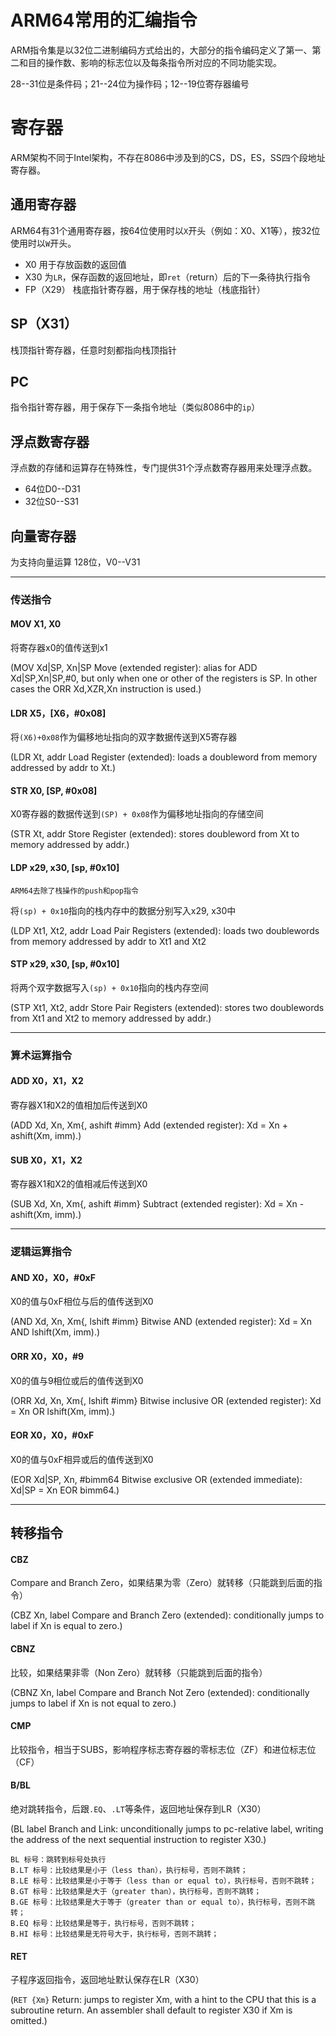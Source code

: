 
# ARM64常用的汇编指令
ARM指令集是以32位二进制编码方式给出的，大部分的指令编码定义了第一、第二和目的操作数、影响的标志位以及每条指令所对应的不同功能实现。

28--31位是条件码；21--24位为操作码；12--19位寄存器编号

# 寄存器
ARM架构不同于Intel架构，不存在8086中涉及到的CS，DS，ES，SS四个段地址寄存器。

## 通用寄存器
ARM64有31个通用寄存器，按64位使用时以`X`开头（例如：X0、X1等），按32位使用时以`W`开头。

- X0  用于存放函数的返回值
- X30 为`LR`，保存函数的返回地址，即`ret`（return）后的下一条待执行指令
- FP（X29） 栈底指针寄存器，用于保存栈的地址（栈底指针）

## SP（X31）
栈顶指针寄存器，任意时刻都指向栈顶指针

## PC
指令指针寄存器，用于保存下一条指令地址（类似8086中的`ip`）

## 浮点数寄存器
浮点数的存储和运算存在特殊性，专门提供31个浮点数寄存器用来处理浮点数。

- 64位D0--D31
- 32位S0--S31

## 向量寄存器
为支持向量运算
128位，V0--V31

---

### 传送指令
#### MOV   X1, X0
将寄存器x0的值传送到x1

(MOV Xd|SP, Xn|SP		Move (extended register): alias for ADD Xd|SP,Xn|SP,#0, but only when one or other of the registers is SP. In other cases the ORR Xd,XZR,Xn instruction is used.)

#### LDR    X5，[X6，#0x08]
将`(X6)+0x08`作为偏移地址指向的双字数据传送到X5寄存器

(LDR Xt, addr		Load Register (extended): loads a doubleword from memory addressed by addr to Xt.)

#### STR X0, [SP, #0x08]
X0寄存器的数据传送到`(SP) + 0x08`作为偏移地址指向的存储空间

(STR Xt, addr		Store Register (extended): stores doubleword from Xt to memory addressed by addr.)

#### LDP  x29, x30, [sp, #0x10]
`ARM64去除了栈操作的push和pop指令`

将`(sp) + 0x10`指向的栈内存中的数据分别写入x29, x30中

(LDP Xt1, Xt2, addr		Load Pair Registers (extended): loads two doublewords from memory addressed by addr to Xt1 and Xt2

#### STP  x29, x30, [sp, #0x10]
将两个双字数据写入`(sp) + 0x10`指向的栈内存空间

(STP Xt1, Xt2, addr 	Store Pair Registers (extended): stores two doublewords from Xt1 and Xt2 to memory addressed by addr.)

---
### 算术运算指令
#### ADD   X0，X1，X2
寄存器X1和X2的值相加后传送到X0

(ADD Xd, Xn, Xm{, ashift #imm}		Add (extended register): Xd = Xn + ashift(Xm, imm).)

#### SUB    X0，X1，X2
寄存器X1和X2的值相减后传送到X0

(SUB Xd, Xn, Xm{, ashift #imm}		Subtract (extended register): Xd = Xn - ashift(Xm, imm).)

---
### 逻辑运算指令
#### AND    X0，X0，#0xF
X0的值与0xF相位与后的值传送到X0

(AND Xd, Xn, Xm{, lshift #imm}		Bitwise AND (extended register): Xd = Xn AND lshift(Xm, imm).)

#### ORR    X0，X0，#9
X0的值与9相位或后的值传送到X0

(ORR Xd, Xn, Xm{, lshift #imm}		Bitwise inclusive OR (extended register): Xd = Xn OR lshift(Xm, imm).)

#### EOR    X0，X0，#0xF
X0的值与0xF相异或后的值传送到X0

(EOR Xd|SP, Xn, #bimm64		Bitwise exclusive OR (extended immediate): Xd|SP = Xn EOR bimm64.)

---
## 转移指令
#### CBZ  
Compare and Branch Zero，如果结果为零（Zero）就转移（只能跳到后面的指令）

(CBZ Xn, label Compare and Branch Zero (extended): conditionally jumps to label if Xn is equal to zero.)

#### CBNZ
比较，如果结果非零（Non Zero）就转移（只能跳到后面的指令）

(CBNZ Xn, label 		Compare and Branch Not Zero (extended): conditionally jumps to label if Xn is not equal to zero.)

#### CMP
比较指令，相当于SUBS，影响程序标志寄存器的零标志位（ZF）和进位标志位（CF）

#### B/BL
绝对跳转指令，后跟`.EQ`、`.LT`等条件，返回地址保存到LR（X30）

(BL label		Branch and Link: unconditionally jumps to pc-relative label, writing the address of the next sequential instruction to register X30.)

```
BL 标号：跳转到标号处执行
B.LT 标号：比较结果是小于（less than），执行标号，否则不跳转；
B.LE 标号：比较结果是小于等于（less than or equal to），执行标号，否则不跳转；
B.GT 标号：比较结果是大于（greater than），执行标号，否则不跳转；
B.GE 标号：比较结果是大于等于（greater than or equal to），执行标号，否则不跳转；
B.EQ 标号：比较结果是等于，执行标号，否则不跳转；
B.HI 标号：比较结果是无符号大于，执行标号，否则不跳转；
```


#### RET
子程序返回指令，返回地址默认保存在LR（X30）

(`RET {Xm}` 		Return: jumps to register Xm, with a hint to the CPU that this is a subroutine return. An assembler shall default to register X30 if Xm is omitted.)
